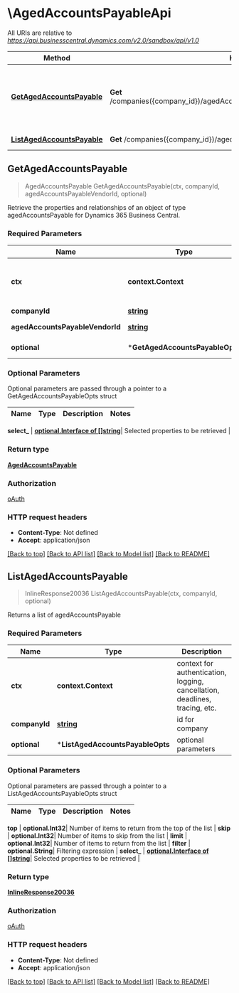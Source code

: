 # \AgedAccountsPayableApi

All URIs are relative to *https://api.businesscentral.dynamics.com/v2.0/sandbox/api/v1.0*

Method | HTTP request | Description
------------- | ------------- | -------------
[**GetAgedAccountsPayable**](AgedAccountsPayableApi.md#GetAgedAccountsPayable) | **Get** /companies({company_id})/agedAccountsPayable({agedAccountsPayable_vendorId}) | Retrieve the properties and relationships of an object of type agedAccountsPayable for Dynamics 365 Business Central.
[**ListAgedAccountsPayable**](AgedAccountsPayableApi.md#ListAgedAccountsPayable) | **Get** /companies({company_id})/agedAccountsPayable | Returns a list of agedAccountsPayable



## GetAgedAccountsPayable

> AgedAccountsPayable GetAgedAccountsPayable(ctx, companyId, agedAccountsPayableVendorId, optional)

Retrieve the properties and relationships of an object of type agedAccountsPayable for Dynamics 365 Business Central.

### Required Parameters


Name | Type | Description  | Notes
------------- | ------------- | ------------- | -------------
**ctx** | **context.Context** | context for authentication, logging, cancellation, deadlines, tracing, etc.
**companyId** | [**string**](.md)| id for company | 
**agedAccountsPayableVendorId** | [**string**](.md)| vendorId for agedAccountsPayable | 
 **optional** | ***GetAgedAccountsPayableOpts** | optional parameters | nil if no parameters

### Optional Parameters

Optional parameters are passed through a pointer to a GetAgedAccountsPayableOpts struct


Name | Type | Description  | Notes
------------- | ------------- | ------------- | -------------


 **select_** | [**optional.Interface of []string**](string.md)| Selected properties to be retrieved | 

### Return type

[**AgedAccountsPayable**](agedAccountsPayable.md)

### Authorization

[oAuth](../README.md#oAuth)

### HTTP request headers

- **Content-Type**: Not defined
- **Accept**: application/json

[[Back to top]](#) [[Back to API list]](../README.md#documentation-for-api-endpoints)
[[Back to Model list]](../README.md#documentation-for-models)
[[Back to README]](../README.md)


## ListAgedAccountsPayable

> InlineResponse20036 ListAgedAccountsPayable(ctx, companyId, optional)

Returns a list of agedAccountsPayable

### Required Parameters


Name | Type | Description  | Notes
------------- | ------------- | ------------- | -------------
**ctx** | **context.Context** | context for authentication, logging, cancellation, deadlines, tracing, etc.
**companyId** | [**string**](.md)| id for company | 
 **optional** | ***ListAgedAccountsPayableOpts** | optional parameters | nil if no parameters

### Optional Parameters

Optional parameters are passed through a pointer to a ListAgedAccountsPayableOpts struct


Name | Type | Description  | Notes
------------- | ------------- | ------------- | -------------

 **top** | **optional.Int32**| Number of items to return from the top of the list | 
 **skip** | **optional.Int32**| Number of items to skip from the list | 
 **limit** | **optional.Int32**| Number of items to return from the list | 
 **filter** | **optional.String**| Filtering expression | 
 **select_** | [**optional.Interface of []string**](string.md)| Selected properties to be retrieved | 

### Return type

[**InlineResponse20036**](inline_response_200_36.md)

### Authorization

[oAuth](../README.md#oAuth)

### HTTP request headers

- **Content-Type**: Not defined
- **Accept**: application/json

[[Back to top]](#) [[Back to API list]](../README.md#documentation-for-api-endpoints)
[[Back to Model list]](../README.md#documentation-for-models)
[[Back to README]](../README.md)

